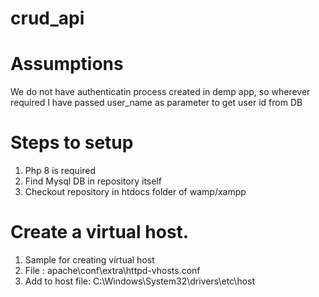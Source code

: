 # crud_api
# Assumptions
We do not have authenticatin process created in demp app,
so wherever required I have passed user_name as parameter to get user id from DB 
# Steps to setup
1. Php 8 is required
2. Find Mysql DB in repository itself
3. Checkout repository in htdocs folder of wamp/xampp
# Create a virtual host. 
1. Sample for creating virtual host
2. File : apache\conf\extra\httpd-vhosts.conf 
3. Add to host file: C:\Windows\System32\drivers\etc\host


